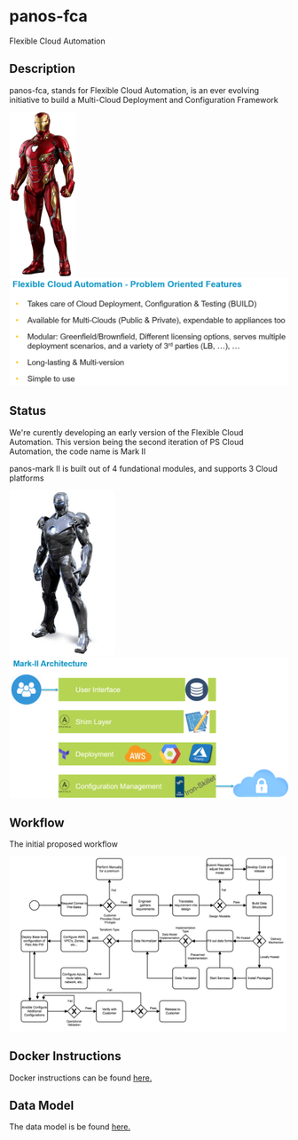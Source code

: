 # panos-fca
Flexible Cloud Automation

## Description

panos-fca, stands for Flexible Cloud Automation, is an ever evolving initiative to build a Multi-Cloud Deployment and Configuration Framework

<p float="left">
  <img src="/images/Mark50.png" width="120" /> 
  <img src="/images/panosmarkpof.PNG" width="700" />
</p>


## Status
We're curently developing an early version of the Flexible Cloud Automation.
This version being the second iteration of PS Cloud Automation, the code name is Mark II

panos-mark II is built out of 4 fundational modules, and supports 3 Cloud platforms 

<p float="left">
  <img src="/images/MarkII.jpg" width="190" /> 
  <img src="/images/MarkIIArchi.PNG" width="600" />
</p>

## Workflow
The initial proposed workflow

<p float="left">
  <img src="/images/workflow.png" width="500" />
</p>

## Docker Instructions

Docker instructions can be found [here.](./docs/Docker_Instructions_Readme.md)


## Data Model

The data model is be found [here.](./docs/DATA_MODEL.md)
